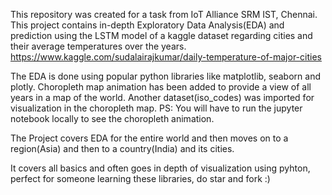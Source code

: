 This repository was created for a task from IoT Alliance SRM IST, Chennai. This project contains in-depth Exploratory Data Analysis(EDA) and prediction using the LSTM model of a kaggle dataset regarding cities and their average temperatures over the years.
https://www.kaggle.com/sudalairajkumar/daily-temperature-of-major-cities

The EDA is done using popular python libraries like matplotlib, seaborn and plotly. Choropleth map animation has been added to provide a view of all years in a map of the world. Another dataset(iso_codes) was imported for visualization in the choropleth map.
PS: You will have to run the jupyter notebook locally to see the choropleth animation.

The Project covers EDA for the entire world and then moves on to a region(Asia) and then to a country(India) and its cities.

It covers all basics and often goes in depth of visualization using pyhton, perfect for someone learning these libraries, do star and fork :)
